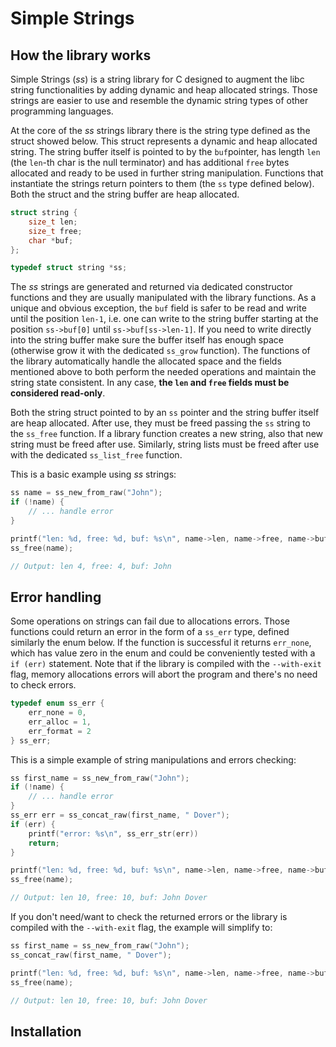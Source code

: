 # Simple Strings

## How the library works

Simple Strings (_ss_) is a string library for C designed to augment the libc string functionalities by 
adding dynamic and heap allocated strings. Those strings are easier to use and resemble the dynamic 
string types of other programming languages.

At the core of the _ss_ strings library there is the string type defined as the struct showed below. 
This struct represents a dynamic and heap allocated string. The string buffer itself is pointed to by 
the `buf`pointer, has length `len` (the `len`-th char is the null terminator) and has additional `free` 
bytes allocated and ready to be used in further string manipulation. Functions that instantiate the 
strings return pointers to them (the `ss` type defined below). Both the struct and the string buffer 
are heap allocated.

```c
struct string {
    size_t len;
    size_t free;
    char *buf;
};

typedef struct string *ss;
```

The _ss_ strings are generated and returned via dedicated constructor functions and they are usually 
manipulated with the library functions. As a unique and obvious exception, the `buf` field is safer 
to be read and write until the position `len-1`, i.e. one can write to the string buffer starting at 
the position `ss->buf[0]` until `ss->buf[ss->len-1]`. If you need to write directly into the string 
buffer make sure the buffer itself has enough space (otherwise grow it with the dedicated `ss_grow`
function). The functions of the library automatically handle the allocated space and the fields mentioned
above to both perform the needed operations and maintain the string state consistent. In any case, 
**the `len` and `free` fields must be considered read-only**. 

Both the string struct pointed to by an `ss` pointer and the string buffer itself are heap allocated. 
After use, they must be freed passing the `ss` string to the `ss_free` function. If a library function 
creates a new string, also that new string must be freed after use. Similarly, string lists must be 
freed after use with the dedicated `ss_list_free` function.

This is a basic example using _ss_ strings: 
```c
ss name = ss_new_from_raw("John");
if (!name) {
    // ... handle error
}

printf("len: %d, free: %d, buf: %s\n", name->len, name->free, name->buf);
ss_free(name);

// Output: len 4, free: 4, buf: John
```

## Error handling

Some operations on strings can fail due to allocations errors. Those functions could return an error in
the form of a `ss_err` type, defined similarly the enum below. If the function is successful it returns 
`err_none`, which has value zero in the enum and could be conveniently tested with a `if (err)` statement. 
Note that if the library is compiled with the `--with-exit` flag, memory allocations errors will abort the 
program and there's no need to check errors.

```c
typedef enum ss_err {
    err_none = 0,
    err_alloc = 1,
    err_format = 2
} ss_err;
```

This is a simple example of string manipulations and errors checking:
```c
ss first_name = ss_new_from_raw("John");
if (!name) {
    // ... handle error
}
ss_err err = ss_concat_raw(first_name, " Dover");
if (err) {
    printf("error: %s\n", ss_err_str(err))
    return;
}

printf("len: %d, free: %d, buf: %s\n", name->len, name->free, name->buf);
ss_free(name);

// Output: len 10, free: 10, buf: John Dover
```

If you don't need/want to check the returned errors or the library is compiled with the `--with-exit` 
flag, the example will simplify to:
```c
ss first_name = ss_new_from_raw("John");
ss_concat_raw(first_name, " Dover");

printf("len: %d, free: %d, buf: %s\n", name->len, name->free, name->buf);
ss_free(name);

// Output: len 10, free: 10, buf: John Dover
```

## Installation